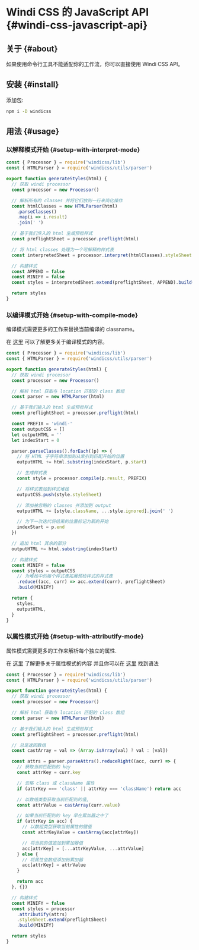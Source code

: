 <Logo name="javascript" class="logo-float-xl"/>

# Windi CSS 的 JavaScript API {#windi-css-javascript-api}

<PackageInfo name="windicss" author="voorjaar" />

## 关于 {#about}

如果使用命令行工具不能适配你的工作流，你可以直接使用 Windi CSS API。

## 安装 {#install}

添加包:

```bash
npm i -D windicss
```

## 用法 {#usage}

### 以解释模式开始 {#setup-with-interpret-mode}

```js
const { Processor } = require('windicss/lib')
const { HTMLParser } = require('windicss/utils/parser')

export function generateStyles(html) {
  // 获取 windi processor
  const processor = new Processor()

  // 解析所有的 classes 并将它们放到一行来简化操作
  const htmlClasses = new HTMLParser(html)
    .parseClasses()
    .map(i => i.result)
    .join(' ')

  // 基于我们传入的 html 生成预检样式
  const preflightSheet = processor.preflight(html)

  // 将 html classes 处理为一个可解释的样式表
  const interpretedSheet = processor.interpret(htmlClasses).styleSheet

  // 构建样式
  const APPEND = false
  const MINIFY = false
  const styles = interpretedSheet.extend(preflightSheet, APPEND).build(MINIFY)

  return styles
}
```

### 以编译模式开始 {#setup-with-compile-mode}

编译模式需要更多的工作来替换当前编译的 classname。

在 [这里](/posts/modes.html) 可以了解更多关于编译模式的内容。

```js
const { Processor } = require('windicss/lib')
const { HTMLParser } = require('windicss/utils/parser')

export function generateStyles(html) {
  // 获取 windi processor
  const processor = new Processor()

  // 解析 html 获取与 location 匹配的 class 数组
  const parser = new HTMLParser(html)

  // 基于我们输入的 html 生成预检样式
  const preflightSheet = processor.preflight(html)

  const PREFIX = 'windi-'
  const outputCSS = []
  let outputHTML = ''
  let indexStart = 0

  parser.parseClasses().forEach((p) => {
    // 将 HTML 子字符串添加到从索引到匹配开始的位置
    outputHTML += html.substring(indexStart, p.start)

    // 生成样式表
    const style = processor.compile(p.result, PREFIX)

    // 将样式表加到样式堆栈
    outputCSS.push(style.styleSheet)

    // 添加被忽略的 classes 并添加到 output
    outputHTML += [style.className, ...style.ignored].join(' ')

    // 为下一次迭代将结束的位置标记为新的开始
    indexStart = p.end
  })

  // 追加 html 其余的部分
  outputHTML += html.substring(indexStart)

  // 构建样式
  const MINIFY = false
  const styles = outputCSS
    // 为堆栈中的每个样式表拓展预检样式的样式表
    .reduce((acc, curr) => acc.extend(curr), preflightSheet)
    .build(MINIFY)

  return {
    styles,
    outputHTML,
  }
}
```

### 以属性模式开始 {#setup-with-attributify-mode}

属性模式需要更多的工作来解析每个独立的属性.

在 [这里](/posts/v30.html#attributify-mode) 了解更多关于属性模式的内容
并且你可以在 [这里](/posts/attributify.html) 找到语法

```js
const { Processor } = require('windicss/lib')
const { HTMLParser } = require('windicss/utils/parser')

export function generateStyles(html) {
  // 获取 windi processor
  const processor = new Processor()

  // 解析 html 获取与 location 匹配的 class 数组
  const parser = new HTMLParser(html)

  // 基于我们输入的 html 生成预检样式
  const preflightSheet = processor.preflight(html)

  // 总是返回数组
  const castArray = val => (Array.isArray(val) ? val : [val])

  const attrs = parser.parseAttrs().reduceRight((acc, curr) => {
    // 获取当前匹配到的 key
    const attrKey = curr.key

    // 忽略 class 或 className 属性
    if (attrKey === 'class' || attrKey === 'className') return acc

    // 以数组类型获取当前匹配到的值,
    const attrValue = castArray(curr.value)

    // 如果当前匹配到的 key 早在累加器之中了
    if (attrKey in acc) {
      // 以数组类型获取当前属性的键值
      const attrKeyValue = castArray(acc[attrKey])

      // 将当前的值追加到累加器值
      acc[attrKey] = [...attrKeyValue, ...attrValue]
    } else {
      // 将属性值数组添加到累加器
      acc[attrKey] = attrValue
    }

    return acc
  }, {})

  // 构建样式
  const MINIFY = false
  const styles = processor
    .attributify(attrs)
    .styleSheet.extend(preflightSheet)
    .build(MINIFY)

  return styles
}
```
